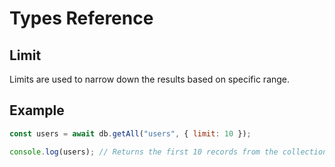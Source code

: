 # Types Reference

## Limit

Limits are used to narrow down the results based on specific range.


## Example

```js
const users = await db.getAll("users", { limit: 10 });

console.log(users); // Returns the first 10 records from the collection.
```
